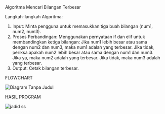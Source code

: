 Algoritma Mencari Bilangan Terbesar

Langkah-langkah Algoritma:
1. Input:
  Minta pengguna untuk memasukkan tiga buah bilangan (num1, num2, num3).
2. Proses Perbandingan:
  Menggunakan pernyataan if dan elif untuk membandingkan ketiga bilangan:
  Jika num1 lebih besar atau sama dengan num2 dan num3, maka num1 adalah yang terbesar.
  Jika tidak, periksa apakah num2 lebih besar atau sama dengan num1 dan num3. Jika ya, maka num2 adalah yang terbesar.
  Jika tidak, maka num3 adalah yang terbesar.
3. Output:
  Cetak bilangan terbesar.

FLOWCHART

![Diagram Tanpa Judul](https://github.com/user-attachments/assets/40385262-e63a-4296-884a-db6f871fa6c3)


HASIL PROGRAM

![jadid ss](https://github.com/user-attachments/assets/beaf8df0-f7d8-46b0-8369-f43d551bd474)

